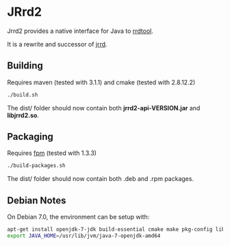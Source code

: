 JRrd2
=====

Jrrd2 provides a native interface for Java to [rrdtool](http://oss.oetiker.ch/rrdtool).

It is a rewrite and successor of [jrrd](https://github.com/OpenNMS/jrrd).

Building
--------

Requires maven (tested with 3.1.1) and cmake (tested with 2.8.12.2)

```sh
./build.sh
```

The dist/ folder should now contain both **jrrd2-api-VERSION.jar** and **libjrrd2.so**.

Packaging
---------

Requires [fpm](https://github.com/jordansissel/fpm) (tested with 1.3.3)

```sh
./build-packages.sh
```

The dist/ folder should now contain both .deb and .rpm packages.

Debian Notes
------------
On Debian 7.0, the environment can be setup with:
```sh
apt-get install openjdk-7-jdk build-essential cmake make pkg-config librrd-dev
export JAVA_HOME=/usr/lib/jvm/java-7-openjdk-amd64
```

